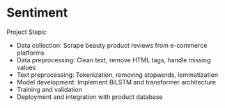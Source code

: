 # Sentiment
Project Steps:
- Data collection: Scrape beauty product reviews from e-commerce platforms
- Data preprocessing: Clean text, remove HTML tags, handle missing values
- Text preprocessing: Tokenization, removing stopwords, lemmatization
- Model development: Implement BiLSTM and transformer architecture
- Training and validation
- Deployment and integration with product database

